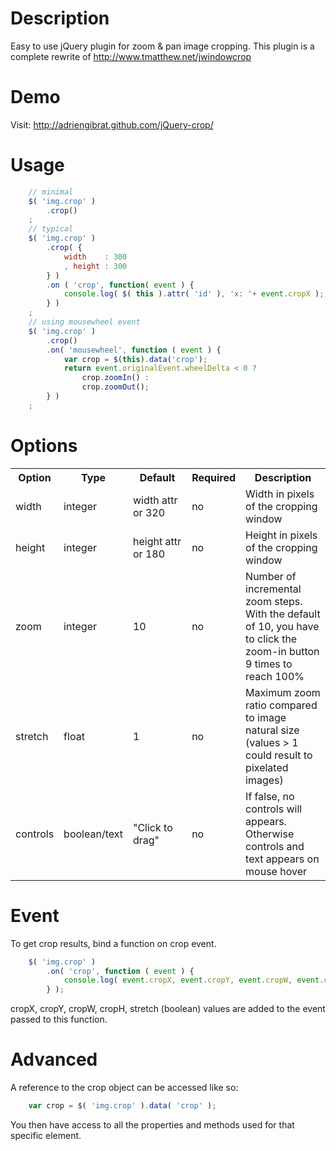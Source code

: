Description
===========
Easy to use jQuery plugin for zoom & pan image cropping.
This plugin is a complete rewrite of http://www.tmatthew.net/jwindowcrop

Demo
====
Visit: http://adriengibrat.github.com/jQuery-crop/

Usage
=====
```javascript
	// minimal
	$( 'img.crop' )
		.crop()
	;
	// typical
	$( 'img.crop' )
		.crop( {
			width    : 300
			, height : 300
		} )
		.on ( 'crop', function( event ) {
			console.log( $( this ).attr( 'id' ), 'x: '+ event.cropX );
		} )
	;
	// using mousewheel event
	$( 'img.crop' )
		.crop()
		.on( 'mousewheel', function ( event ) {
			var crop = $(this).data('crop');
			return event.originalEvent.wheelDelta < 0 ? 
				crop.zoomIn() :
				crop.zoomOut();
		} )
	;
```
Options
=======
<table>
	<tr>
		<th>Option</th>
		<th>Type</th>
		<th>Default</th>
		<th>Required</th>
		<th>Description</th>
	</tr>
	<tr>
		<td>width</td><td>integer</td><td>width&nbsp;attr<br> or 320</td><td>no</td>
		<td>Width in pixels of the cropping window</td>
	</tr>
	<tr>
		<td>height</td><td>integer</td><td>height&nbsp;attr<br> or 180</td><td>no</td>
		<td>Height in pixels of the cropping window</td>
	</tr>
	<tr>
		<td>zoom</td><td>integer</td><td>10</td><td>no</td>
		<td>Number of incremental zoom steps. With the default of 10, you have to click the zoom-in button 9 times to reach 100%</td>
	</tr>
	<tr>
		<td>stretch</td><td>float</td><td>1</td><td>no</td>
		<td>Maximum zoom ratio compared to image natural size (values > 1 could result to pixelated images)</td>
	</tr>
	<tr>
		<td>controls</td><td>boolean/text</td><td>"Click to drag"</td><td>no</td>
		<td>If false, no controls will appears. Otherwise controls and text appears on mouse hover</td>
	</tr>
</table>

Event
========
To get crop results, bind a function on crop event.
```javascript
	$( 'img.crop' )
		.on( 'crop', function ( event ) {
			console.log( event.cropX, event.cropY, event.cropW, event.cropH, event.stretch );
		} );
```
cropX, cropY, cropW, cropH, stretch (boolean) values are added to the event passed to this function.

Advanced
========
A reference to the crop object can be accessed like so:
```javascript
	var crop = $( 'img.crop' ).data( 'crop' );
```
You then have access to all the properties and methods used for that specific element.
